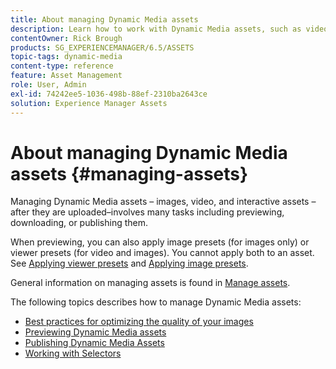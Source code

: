 ```yaml
---
title: About managing Dynamic Media assets
description: Learn how to work with Dynamic Media assets, such as videos and images, after they are uploaded. You can preview, download, or publish assets.
contentOwner: Rick Brough
products: SG_EXPERIENCEMANAGER/6.5/ASSETS
topic-tags: dynamic-media
content-type: reference
feature: Asset Management
role: User, Admin
exl-id: 74242ee5-1036-498b-88ef-2310ba2643ce
solution: Experience Manager Assets
---
```

# About managing Dynamic Media assets {#managing-assets}

Managing Dynamic Media assets &ndash; images, video, and interactive assets &ndash; after they are uploaded&ndash;involves many tasks including previewing, downloading, or publishing them.

When previewing, you can also apply image presets (for images only) or viewer presets (for video and images). You cannot apply both to an asset. See [Applying viewer presets](/help/assets/viewer-presets.md) and [Applying image presets](/help/assets/image-sets.md).

General information on managing assets is found in [Manage assets](/help/assets/manage-assets.md).

The following topics describes how to manage Dynamic Media assets:

* [Best practices for optimizing the quality of your images](/help/assets/best-practices-for-optimizing-the-quality-of-your-images.md)
* [Previewing Dynamic Media assets](/help/assets/previewing-assets.md)
* [Publishing Dynamic Media Assets](/help/assets/publishing-dynamicmedia-assets.md)
* [Working with Selectors](/help/assets/working-with-selectors.md)
